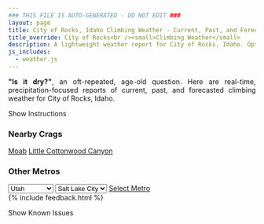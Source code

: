 ```yaml
---
### THIS FILE IS AUTO-GENERATED - DO NOT EDIT ###
layout: page
title: City of Rocks, Idaho Climbing Weather - Current, Past, and Forecasted Report
title_override: City of Rocks<br /><small>Climbing Weather</small>
description: A lightweight weather report for City of Rocks, Idaho. Optimized for slow internet connections.
js_includes:
  - weather.js
---
```


<section class="measure center lh-copy f5-ns f6 ph2 mv4" style="text-align: justify;">
<strong>"Is it dry?"</strong>, an oft-repeated, age-old question. Here are real-time,
precipitation-focused reports of current, past, and forecasted climbing weather for City of Rocks, Idaho.
</section>

<p id="settings-toggle" class="mw5 b center tc hover-light-red black-70 pointer">Show Instructions</p>
<section id="settings" class="overflow-hidden" style="display:none;">
    <div class="mv2 ph2 center">
        <div class="fn f6 tc pv2">
            <p class="measure lh-copy center"><strong>Show/hide hourly forecasts</strong> by clicking the desired day.</p>
            <hr class="mw5 p0 mv2 o-60 b0 bt b--light-red light-red bg-light-red">
            <p class="measure lh-copy center"><strong>Current and Past conditions</strong> are measured by the nearest weather station. <strong>Forecast conditions</strong> are calculated and polled separately.</p>
            <hr class="mw5 p0 mv2 o-60 b0 bt b--light-red light-red bg-light-red">
            <p class="measure lh-copy center"><strong>Having issues?</strong> Try <a id="clear-cache" class="no-underline relative fancy-link light-red hover-light-red" href="#">clearing the local cache</a>.</p>
            <hr class="mw5 p0 mv2 o-60 b0 bt b--light-red light-red bg-light-red">
            <p class="measure lh-copy center">Weather data sourced from <a class="no-underline fancy-link relative light-red" target="_blank" href="https://www.weather.gov/documentation/services-web-api">weather.gov</a>.</p>
        </div>
    </div>
</section>
<section id="weather" data-crag="city-of-rocks-idaho" class="mv4-ns mv3 ph2 center"></section>
<section id="nearby" class="tc lh-copy">
  <h3>Nearby Crags</h3>
<a class="nowrap no-underline fancy-link relative light-red mh3" href="/crags/moab-utah-weather.html">Moab</a>
<a class="nowrap no-underline fancy-link relative light-red mh3" href="/crags/little-cottonwood-canyon-utah-weather.html">Little Cottonwood Canyon</a>
</section>
<section id="nearby" class="tc lh-copy">
  <h3>Other Metros</h3>
  <select class="ma1 bg-near-white pa2" id="stateSel">
    <option value="Texas">Texas</option>
    <option value="Washington">Washington</option>
    <option value="Colorado">Colorado</option>
    <option value="Tennessee">Tennessee</option>
    <option value="Utah" selected>Utah</option>
    <option value="California">California</option>
  </select>
  <select class="ma1 bg-near-white pa2" id="citySel">
    <option value="Salt Lake City" selected>Salt Lake City</option>
  </select>
  <a id="selectMetro" class="f6 link dim ph3 pv2 ma1 dib white bg-light-red" href="/crags/salt-lake-city-utah-weather.html">Select Metro</a>
  <script>
    var states = [];
    states["Texas"] = "Austin"
    states["Washington"] = "Seattle"
    states["Colorado"] = "Denver"
    states["Tennessee"] = "Nashville"
    states["Utah"] = "Salt Lake City"
    states["California"] = "San Francisco|Los Angeles"
  </script>
</section>
{% include feedback.html %}
<p id="issues-toggle" class="mw5 b center tc hover-light-red black-70 pointer">Show Known Issues</p>
<section id="issues" class="overflow-hidden tc f6">
</section>

<script>
  var weekly_PIH_50_16 = {"updated":"2023-01-27T08:00:47+00:00","units":"us","forecastGenerator":"BaselineForecastGenerator","generatedAt":"2023-01-27T08:34:23+00:00","updateTime":"2023-01-27T08:00:47+00:00","validTimes":"2023-01-27T02:00:00+00:00/P8DT6H","elevation":{"unitCode":"wmoUnit:m","value":1520.952},"periods":[{"number":1,"name":"Overnight","startTime":"2023-01-27T01:00:00-07:00","endTime":"2023-01-27T06:00:00-07:00","isDaytime":false,"temperature":22,"temperatureUnit":"F","temperatureTrend":"rising","windSpeed":"7 to 12 mph","windDirection":"SSW","icon":"https://api.weather.gov/icons/land/night/bkn?size=medium","shortForecast":"Mostly Cloudy","detailedForecast":"Mostly cloudy. Low around 22, with temperatures rising to around 26 overnight. South southwest wind 7 to 12 mph."},{"number":2,"name":"Friday","startTime":"2023-01-27T06:00:00-07:00","endTime":"2023-01-27T18:00:00-07:00","isDaytime":true,"temperature":38,"temperatureUnit":"F","temperatureTrend":"falling","windSpeed":"12 to 23 mph","windDirection":"WSW","icon":"https://api.weather.gov/icons/land/day/snow,20?size=medium","shortForecast":"Slight Chance Light Snow","detailedForecast":"A slight chance of snow after 11am. Mostly cloudy. High near 38, with temperatures falling to around 33 in the afternoon. West southwest wind 12 to 23 mph, with gusts as high as 33 mph. Chance of precipitation is 20%. New snow accumulation of less than half an inch possible."},{"number":3,"name":"Friday Night","startTime":"2023-01-27T18:00:00-07:00","endTime":"2023-01-28T06:00:00-07:00","isDaytime":false,"temperature":22,"temperatureUnit":"F","temperatureTrend":"rising","windSpeed":"13 to 17 mph","windDirection":"W","icon":"https://api.weather.gov/icons/land/night/snow,20?size=medium","shortForecast":"Slight Chance Light Snow","detailedForecast":"A slight chance of snow. Mostly cloudy. Low around 22, with temperatures rising to around 25 overnight. West wind 13 to 17 mph, with gusts as high as 26 mph. Chance of precipitation is 20%. New snow accumulation of less than half an inch possible."},{"number":4,"name":"Saturday","startTime":"2023-01-28T06:00:00-07:00","endTime":"2023-01-28T18:00:00-07:00","isDaytime":true,"temperature":34,"temperatureUnit":"F","temperatureTrend":null,"windSpeed":"8 to 13 mph","windDirection":"WSW","icon":"https://api.weather.gov/icons/land/day/snow,20?size=medium","shortForecast":"Slight Chance Light Snow","detailedForecast":"A slight chance of snow. Mostly cloudy, with a high near 34. West southwest wind 8 to 13 mph, with gusts as high as 20 mph. Chance of precipitation is 20%. New snow accumulation of less than half an inch possible."},{"number":5,"name":"Saturday Night","startTime":"2023-01-28T18:00:00-07:00","endTime":"2023-01-29T06:00:00-07:00","isDaytime":false,"temperature":15,"temperatureUnit":"F","temperatureTrend":null,"windSpeed":"6 to 9 mph","windDirection":"S","icon":"https://api.weather.gov/icons/land/night/snow,30?size=medium","shortForecast":"Chance Light Snow","detailedForecast":"A chance of snow. Cloudy, with a low around 15. South wind 6 to 9 mph. Chance of precipitation is 30%. New snow accumulation of 1 to 2 inches possible."},{"number":6,"name":"Sunday","startTime":"2023-01-29T06:00:00-07:00","endTime":"2023-01-29T18:00:00-07:00","isDaytime":true,"temperature":24,"temperatureUnit":"F","temperatureTrend":null,"windSpeed":"6 to 13 mph","windDirection":"N","icon":"https://api.weather.gov/icons/land/day/snow,20/bkn?size=medium","shortForecast":"Slight Chance Light Snow then Mostly Cloudy","detailedForecast":"A slight chance of snow before 11am. Mostly cloudy, with a high near 24. Chance of precipitation is 20%. New snow accumulation of less than half an inch possible."},{"number":7,"name":"Sunday Night","startTime":"2023-01-29T18:00:00-07:00","endTime":"2023-01-30T06:00:00-07:00","isDaytime":false,"temperature":-2,"temperatureUnit":"F","temperatureTrend":null,"windSpeed":"7 to 13 mph","windDirection":"NNE","icon":"https://api.weather.gov/icons/land/night/cold?size=medium","shortForecast":"Partly Cloudy","detailedForecast":"Partly cloudy, with a low around -2."},{"number":8,"name":"Monday","startTime":"2023-01-30T06:00:00-07:00","endTime":"2023-01-30T18:00:00-07:00","isDaytime":true,"temperature":15,"temperatureUnit":"F","temperatureTrend":null,"windSpeed":"9 mph","windDirection":"N","icon":"https://api.weather.gov/icons/land/day/few?size=medium","shortForecast":"Sunny","detailedForecast":"Sunny, with a high near 15."},{"number":9,"name":"Monday Night","startTime":"2023-01-30T18:00:00-07:00","endTime":"2023-01-31T06:00:00-07:00","isDaytime":false,"temperature":-2,"temperatureUnit":"F","temperatureTrend":null,"windSpeed":"8 mph","windDirection":"W","icon":"https://api.weather.gov/icons/land/night/cold?size=medium","shortForecast":"Mostly Clear","detailedForecast":"Mostly clear, with a low around -2."},{"number":10,"name":"Tuesday","startTime":"2023-01-31T06:00:00-07:00","endTime":"2023-01-31T18:00:00-07:00","isDaytime":true,"temperature":21,"temperatureUnit":"F","temperatureTrend":null,"windSpeed":"8 mph","windDirection":"SSW","icon":"https://api.weather.gov/icons/land/day/sct?size=medium","shortForecast":"Mostly Sunny","detailedForecast":"Mostly sunny, with a high near 21."},{"number":11,"name":"Tuesday Night","startTime":"2023-01-31T18:00:00-07:00","endTime":"2023-02-01T06:00:00-07:00","isDaytime":false,"temperature":6,"temperatureUnit":"F","temperatureTrend":null,"windSpeed":"8 mph","windDirection":"SSW","icon":"https://api.weather.gov/icons/land/night/cold?size=medium","shortForecast":"Partly Cloudy","detailedForecast":"Partly cloudy, with a low around 6."},{"number":12,"name":"Wednesday","startTime":"2023-02-01T06:00:00-07:00","endTime":"2023-02-01T18:00:00-07:00","isDaytime":true,"temperature":27,"temperatureUnit":"F","temperatureTrend":null,"windSpeed":"8 mph","windDirection":"S","icon":"https://api.weather.gov/icons/land/day/sct?size=medium","shortForecast":"Mostly Sunny","detailedForecast":"Mostly sunny, with a high near 27."},{"number":13,"name":"Wednesday Night","startTime":"2023-02-01T18:00:00-07:00","endTime":"2023-02-02T06:00:00-07:00","isDaytime":false,"temperature":10,"temperatureUnit":"F","temperatureTrend":null,"windSpeed":"9 mph","windDirection":"S","icon":"https://api.weather.gov/icons/land/night/cold?size=medium","shortForecast":"Partly Cloudy","detailedForecast":"Partly cloudy, with a low around 10."},{"number":14,"name":"Thursday","startTime":"2023-02-02T06:00:00-07:00","endTime":"2023-02-02T18:00:00-07:00","isDaytime":true,"temperature":31,"temperatureUnit":"F","temperatureTrend":null,"windSpeed":"10 mph","windDirection":"S","icon":"https://api.weather.gov/icons/land/day/bkn?size=medium","shortForecast":"Partly Sunny","detailedForecast":"Partly sunny, with a high near 31."}]}
  var hourly_PIH_50_16 = {"@context":["https://geojson.org/geojson-ld/geojson-context.jsonld",{"@version":"1.1","wx":"https://api.weather.gov/ontology#","geo":"http://www.opengis.net/ont/geosparql#","unit":"http://codes.wmo.int/common/unit/","@vocab":"https://api.weather.gov/ontology#"}],"type":"Feature","geometry":{"type":"Polygon","coordinates":[[[-113.9695243,42.0555073],[-113.96543340000001,42.033934800000004],[-113.93643670000002,42.036965],[-113.94052150000002,42.0585378],[-113.9695243,42.0555073]]]},"properties":{"updated":"2023-01-27T08:00:47+00:00","units":"us","forecastGenerator":"HourlyForecastGenerator","generatedAt":"2023-01-27T08:34:24+00:00","updateTime":"2023-01-27T08:00:47+00:00","validTimes":"2023-01-27T02:00:00+00:00/P8DT6H","elevation":{"unitCode":"wmoUnit:m","value":1520.952},"periods":[{"number":1,"name":"","startTime":"2023-01-27T01:00:00-07:00","endTime":"2023-01-27T02:00:00-07:00","isDaytime":false,"temperature":28,"temperatureUnit":"F","temperatureTrend":null,"windSpeed":"7 mph","windDirection":"S","icon":"https://api.weather.gov/icons/land/night/bkn?size=small","shortForecast":"Mostly Cloudy","detailedForecast":""},{"number":2,"name":"","startTime":"2023-01-27T02:00:00-07:00","endTime":"2023-01-27T03:00:00-07:00","isDaytime":false,"temperature":27,"temperatureUnit":"F","temperatureTrend":null,"windSpeed":"7 mph","windDirection":"SSW","icon":"https://api.weather.gov/icons/land/night/bkn?size=small","shortForecast":"Mostly Cloudy","detailedForecast":""},{"number":3,"name":"","startTime":"2023-01-27T03:00:00-07:00","endTime":"2023-01-27T04:00:00-07:00","isDaytime":false,"temperature":27,"temperatureUnit":"F","temperatureTrend":null,"windSpeed":"8 mph","windDirection":"S","icon":"https://api.weather.gov/icons/land/night/bkn?size=small","shortForecast":"Mostly Cloudy","detailedForecast":""},{"number":4,"name":"","startTime":"2023-01-27T04:00:00-07:00","endTime":"2023-01-27T05:00:00-07:00","isDaytime":false,"temperature":27,"temperatureUnit":"F","temperatureTrend":null,"windSpeed":"8 mph","windDirection":"S","icon":"https://api.weather.gov/icons/land/night/bkn?size=small","shortForecast":"Mostly Cloudy","detailedForecast":""},{"number":5,"name":"","startTime":"2023-01-27T05:00:00-07:00","endTime":"2023-01-27T06:00:00-07:00","isDaytime":false,"temperature":26,"temperatureUnit":"F","temperatureTrend":null,"windSpeed":"12 mph","windDirection":"SSW","icon":"https://api.weather.gov/icons/land/night/bkn?size=small","shortForecast":"Mostly Cloudy","detailedForecast":""},{"number":6,"name":"","startTime":"2023-01-27T06:00:00-07:00","endTime":"2023-01-27T07:00:00-07:00","isDaytime":true,"temperature":26,"temperatureUnit":"F","temperatureTrend":null,"windSpeed":"13 mph","windDirection":"SSW","icon":"https://api.weather.gov/icons/land/day/bkn?size=small","shortForecast":"Mostly Cloudy","detailedForecast":""},{"number":7,"name":"","startTime":"2023-01-27T07:00:00-07:00","endTime":"2023-01-27T08:00:00-07:00","isDaytime":true,"temperature":25,"temperatureUnit":"F","temperatureTrend":null,"windSpeed":"12 mph","windDirection":"SSW","icon":"https://api.weather.gov/icons/land/day/bkn?size=small","shortForecast":"Mostly Cloudy","detailedForecast":""},{"number":8,"name":"","startTime":"2023-01-27T08:00:00-07:00","endTime":"2023-01-27T09:00:00-07:00","isDaytime":true,"temperature":26,"temperatureUnit":"F","temperatureTrend":null,"windSpeed":"12 mph","windDirection":"SSW","icon":"https://api.weather.gov/icons/land/day/bkn?size=small","shortForecast":"Mostly Cloudy","detailedForecast":""},{"number":9,"name":"","startTime":"2023-01-27T09:00:00-07:00","endTime":"2023-01-27T10:00:00-07:00","isDaytime":true,"temperature":27,"temperatureUnit":"F","temperatureTrend":null,"windSpeed":"14 mph","windDirection":"SW","icon":"https://api.weather.gov/icons/land/day/bkn?size=small","shortForecast":"Partly Sunny","detailedForecast":""},{"number":10,"name":"","startTime":"2023-01-27T10:00:00-07:00","endTime":"2023-01-27T11:00:00-07:00","isDaytime":true,"temperature":30,"temperatureUnit":"F","temperatureTrend":null,"windSpeed":"17 mph","windDirection":"WSW","icon":"https://api.weather.gov/icons/land/day/bkn?size=small","shortForecast":"Mostly Cloudy","detailedForecast":""},{"number":11,"name":"","startTime":"2023-01-27T11:00:00-07:00","endTime":"2023-01-27T12:00:00-07:00","isDaytime":true,"temperature":33,"temperatureUnit":"F","temperatureTrend":null,"windSpeed":"20 mph","windDirection":"WSW","icon":"https://api.weather.gov/icons/land/day/snow,20?size=small","shortForecast":"Slight Chance Light Snow","detailedForecast":""},{"number":12,"name":"","startTime":"2023-01-27T12:00:00-07:00","endTime":"2023-01-27T13:00:00-07:00","isDaytime":true,"temperature":35,"temperatureUnit":"F","temperatureTrend":null,"windSpeed":"22 mph","windDirection":"WSW","icon":"https://api.weather.gov/icons/land/day/snow,20?size=small","shortForecast":"Slight Chance Light Snow","detailedForecast":""},{"number":13,"name":"","startTime":"2023-01-27T13:00:00-07:00","endTime":"2023-01-27T14:00:00-07:00","isDaytime":true,"temperature":35,"temperatureUnit":"F","temperatureTrend":null,"windSpeed":"23 mph","windDirection":"W","icon":"https://api.weather.gov/icons/land/day/snow,20?size=small","shortForecast":"Slight Chance Light Snow","detailedForecast":""},{"number":14,"name":"","startTime":"2023-01-27T14:00:00-07:00","endTime":"2023-01-27T15:00:00-07:00","isDaytime":true,"temperature":35,"temperatureUnit":"F","temperatureTrend":null,"windSpeed":"23 mph","windDirection":"W","icon":"https://api.weather.gov/icons/land/day/snow,20?size=small","shortForecast":"Slight Chance Light Snow","detailedForecast":""},{"number":15,"name":"","startTime":"2023-01-27T15:00:00-07:00","endTime":"2023-01-27T16:00:00-07:00","isDaytime":true,"temperature":35,"temperatureUnit":"F","temperatureTrend":null,"windSpeed":"22 mph","windDirection":"W","icon":"https://api.weather.gov/icons/land/day/snow,20?size=small","shortForecast":"Slight Chance Light Snow","detailedForecast":""},{"number":16,"name":"","startTime":"2023-01-27T16:00:00-07:00","endTime":"2023-01-27T17:00:00-07:00","isDaytime":true,"temperature":35,"temperatureUnit":"F","temperatureTrend":null,"windSpeed":"21 mph","windDirection":"W","icon":"https://api.weather.gov/icons/land/day/snow?size=small","shortForecast":"Slight Chance Light Snow","detailedForecast":""},{"number":17,"name":"","startTime":"2023-01-27T17:00:00-07:00","endTime":"2023-01-27T18:00:00-07:00","isDaytime":true,"temperature":33,"temperatureUnit":"F","temperatureTrend":null,"windSpeed":"18 mph","windDirection":"W","icon":"https://api.weather.gov/icons/land/day/snow?size=small","shortForecast":"Slight Chance Light Snow","detailedForecast":""},{"number":18,"name":"","startTime":"2023-01-27T18:00:00-07:00","endTime":"2023-01-27T19:00:00-07:00","isDaytime":false,"temperature":30,"temperatureUnit":"F","temperatureTrend":null,"windSpeed":"17 mph","windDirection":"W","icon":"https://api.weather.gov/icons/land/night/snow?size=small","shortForecast":"Slight Chance Light Snow","detailedForecast":""},{"number":19,"name":"","startTime":"2023-01-27T19:00:00-07:00","endTime":"2023-01-27T20:00:00-07:00","isDaytime":false,"temperature":30,"temperatureUnit":"F","temperatureTrend":null,"windSpeed":"16 mph","windDirection":"W","icon":"https://api.weather.gov/icons/land/night/snow?size=small","shortForecast":"Slight Chance Light Snow","detailedForecast":""},{"number":20,"name":"","startTime":"2023-01-27T20:00:00-07:00","endTime":"2023-01-27T21:00:00-07:00","isDaytime":false,"temperature":29,"temperatureUnit":"F","temperatureTrend":null,"windSpeed":"16 mph","windDirection":"W","icon":"https://api.weather.gov/icons/land/night/snow?size=small","shortForecast":"Slight Chance Light Snow","detailedForecast":""},{"number":21,"name":"","startTime":"2023-01-27T21:00:00-07:00","endTime":"2023-01-27T22:00:00-07:00","isDaytime":false,"temperature":29,"temperatureUnit":"F","temperatureTrend":null,"windSpeed":"16 mph","windDirection":"W","icon":"https://api.weather.gov/icons/land/night/snow?size=small","shortForecast":"Slight Chance Light Snow","detailedForecast":""},{"number":22,"name":"","startTime":"2023-01-27T22:00:00-07:00","endTime":"2023-01-27T23:00:00-07:00","isDaytime":false,"temperature":29,"temperatureUnit":"F","temperatureTrend":null,"windSpeed":"15 mph","windDirection":"W","icon":"https://api.weather.gov/icons/land/night/snow?size=small","shortForecast":"Slight Chance Light Snow","detailedForecast":""},{"number":23,"name":"","startTime":"2023-01-27T23:00:00-07:00","endTime":"2023-01-28T00:00:00-07:00","isDaytime":false,"temperature":28,"temperatureUnit":"F","temperatureTrend":null,"windSpeed":"15 mph","windDirection":"W","icon":"https://api.weather.gov/icons/land/night/bkn?size=small","shortForecast":"Mostly Cloudy","detailedForecast":""},{"number":24,"name":"","startTime":"2023-01-28T00:00:00-07:00","endTime":"2023-01-28T01:00:00-07:00","isDaytime":false,"temperature":27,"temperatureUnit":"F","temperatureTrend":null,"windSpeed":"15 mph","windDirection":"W","icon":"https://api.weather.gov/icons/land/night/bkn?size=small","shortForecast":"Mostly Cloudy","detailedForecast":""},{"number":25,"name":"","startTime":"2023-01-28T01:00:00-07:00","endTime":"2023-01-28T02:00:00-07:00","isDaytime":false,"temperature":27,"temperatureUnit":"F","temperatureTrend":null,"windSpeed":"15 mph","windDirection":"W","icon":"https://api.weather.gov/icons/land/night/bkn?size=small","shortForecast":"Mostly Cloudy","detailedForecast":""},{"number":26,"name":"","startTime":"2023-01-28T02:00:00-07:00","endTime":"2023-01-28T03:00:00-07:00","isDaytime":false,"temperature":26,"temperatureUnit":"F","temperatureTrend":null,"windSpeed":"15 mph","windDirection":"W","icon":"https://api.weather.gov/icons/land/night/bkn?size=small","shortForecast":"Mostly Cloudy","detailedForecast":""},{"number":27,"name":"","startTime":"2023-01-28T03:00:00-07:00","endTime":"2023-01-28T04:00:00-07:00","isDaytime":false,"temperature":26,"temperatureUnit":"F","temperatureTrend":null,"windSpeed":"15 mph","windDirection":"W","icon":"https://api.weather.gov/icons/land/night/bkn?size=small","shortForecast":"Mostly Cloudy","detailedForecast":""},{"number":28,"name":"","startTime":"2023-01-28T04:00:00-07:00","endTime":"2023-01-28T05:00:00-07:00","isDaytime":false,"temperature":26,"temperatureUnit":"F","temperatureTrend":null,"windSpeed":"15 mph","windDirection":"W","icon":"https://api.weather.gov/icons/land/night/bkn?size=small","shortForecast":"Mostly Cloudy","detailedForecast":""},{"number":29,"name":"","startTime":"2023-01-28T05:00:00-07:00","endTime":"2023-01-28T06:00:00-07:00","isDaytime":false,"temperature":25,"temperatureUnit":"F","temperatureTrend":null,"windSpeed":"13 mph","windDirection":"W","icon":"https://api.weather.gov/icons/land/night/snow?size=small","shortForecast":"Slight Chance Light Snow","detailedForecast":""},{"number":30,"name":"","startTime":"2023-01-28T06:00:00-07:00","endTime":"2023-01-28T07:00:00-07:00","isDaytime":true,"temperature":24,"temperatureUnit":"F","temperatureTrend":null,"windSpeed":"13 mph","windDirection":"W","icon":"https://api.weather.gov/icons/land/day/snow?size=small","shortForecast":"Slight Chance Light Snow","detailedForecast":""},{"number":31,"name":"","startTime":"2023-01-28T07:00:00-07:00","endTime":"2023-01-28T08:00:00-07:00","isDaytime":true,"temperature":23,"temperatureUnit":"F","temperatureTrend":null,"windSpeed":"13 mph","windDirection":"W","icon":"https://api.weather.gov/icons/land/day/snow?size=small","shortForecast":"Slight Chance Light Snow","detailedForecast":""},{"number":32,"name":"","startTime":"2023-01-28T08:00:00-07:00","endTime":"2023-01-28T09:00:00-07:00","isDaytime":true,"temperature":23,"temperatureUnit":"F","temperatureTrend":null,"windSpeed":"8 mph","windDirection":"W","icon":"https://api.weather.gov/icons/land/day/snow?size=small","shortForecast":"Slight Chance Light Snow","detailedForecast":""},{"number":33,"name":"","startTime":"2023-01-28T09:00:00-07:00","endTime":"2023-01-28T10:00:00-07:00","isDaytime":true,"temperature":23,"temperatureUnit":"F","temperatureTrend":null,"windSpeed":"8 mph","windDirection":"W","icon":"https://api.weather.gov/icons/land/day/snow?size=small","shortForecast":"Slight Chance Light Snow","detailedForecast":""},{"number":34,"name":"","startTime":"2023-01-28T10:00:00-07:00","endTime":"2023-01-28T11:00:00-07:00","isDaytime":true,"temperature":27,"temperatureUnit":"F","temperatureTrend":null,"windSpeed":"8 mph","windDirection":"W","icon":"https://api.weather.gov/icons/land/day/snow?size=small","shortForecast":"Slight Chance Light Snow","detailedForecast":""},{"number":35,"name":"","startTime":"2023-01-28T11:00:00-07:00","endTime":"2023-01-28T12:00:00-07:00","isDaytime":true,"temperature":29,"temperatureUnit":"F","temperatureTrend":null,"windSpeed":"9 mph","windDirection":"W","icon":"https://api.weather.gov/icons/land/day/bkn?size=small","shortForecast":"Mostly Cloudy","detailedForecast":""},{"number":36,"name":"","startTime":"2023-01-28T12:00:00-07:00","endTime":"2023-01-28T13:00:00-07:00","isDaytime":true,"temperature":31,"temperatureUnit":"F","temperatureTrend":null,"windSpeed":"9 mph","windDirection":"W","icon":"https://api.weather.gov/icons/land/day/bkn?size=small","shortForecast":"Mostly Cloudy","detailedForecast":""},{"number":37,"name":"","startTime":"2023-01-28T13:00:00-07:00","endTime":"2023-01-28T14:00:00-07:00","isDaytime":true,"temperature":32,"temperatureUnit":"F","temperatureTrend":null,"windSpeed":"9 mph","windDirection":"W","icon":"https://api.weather.gov/icons/land/day/bkn?size=small","shortForecast":"Mostly Cloudy","detailedForecast":""},{"number":38,"name":"","startTime":"2023-01-28T14:00:00-07:00","endTime":"2023-01-28T15:00:00-07:00","isDaytime":true,"temperature":33,"temperatureUnit":"F","temperatureTrend":null,"windSpeed":"9 mph","windDirection":"WSW","icon":"https://api.weather.gov/icons/land/day/bkn?size=small","shortForecast":"Mostly Cloudy","detailedForecast":""},{"number":39,"name":"","startTime":"2023-01-28T15:00:00-07:00","endTime":"2023-01-28T16:00:00-07:00","isDaytime":true,"temperature":33,"temperatureUnit":"F","temperatureTrend":null,"windSpeed":"9 mph","windDirection":"WSW","icon":"https://api.weather.gov/icons/land/day/bkn?size=small","shortForecast":"Mostly Cloudy","detailedForecast":""},{"number":40,"name":"","startTime":"2023-01-28T16:00:00-07:00","endTime":"2023-01-28T17:00:00-07:00","isDaytime":true,"temperature":32,"temperatureUnit":"F","temperatureTrend":null,"windSpeed":"9 mph","windDirection":"WSW","icon":"https://api.weather.gov/icons/land/day/bkn?size=small","shortForecast":"Mostly Cloudy","detailedForecast":""},{"number":41,"name":"","startTime":"2023-01-28T17:00:00-07:00","endTime":"2023-01-28T18:00:00-07:00","isDaytime":true,"temperature":30,"temperatureUnit":"F","temperatureTrend":null,"windSpeed":"9 mph","windDirection":"SSW","icon":"https://api.weather.gov/icons/land/day/snow?size=small","shortForecast":"Slight Chance Light Snow","detailedForecast":""},{"number":42,"name":"","startTime":"2023-01-28T18:00:00-07:00","endTime":"2023-01-28T19:00:00-07:00","isDaytime":false,"temperature":28,"temperatureUnit":"F","temperatureTrend":null,"windSpeed":"9 mph","windDirection":"SSW","icon":"https://api.weather.gov/icons/land/night/snow?size=small","shortForecast":"Slight Chance Light Snow","detailedForecast":""},{"number":43,"name":"","startTime":"2023-01-28T19:00:00-07:00","endTime":"2023-01-28T20:00:00-07:00","isDaytime":false,"temperature":27,"temperatureUnit":"F","temperatureTrend":null,"windSpeed":"9 mph","windDirection":"SSW","icon":"https://api.weather.gov/icons/land/night/snow?size=small","shortForecast":"Slight Chance Light Snow","detailedForecast":""},{"number":44,"name":"","startTime":"2023-01-28T20:00:00-07:00","endTime":"2023-01-28T21:00:00-07:00","isDaytime":false,"temperature":26,"temperatureUnit":"F","temperatureTrend":null,"windSpeed":"7 mph","windDirection":"S","icon":"https://api.weather.gov/icons/land/night/snow?size=small","shortForecast":"Slight Chance Light Snow","detailedForecast":""},{"number":45,"name":"","startTime":"2023-01-28T21:00:00-07:00","endTime":"2023-01-28T22:00:00-07:00","isDaytime":false,"temperature":25,"temperatureUnit":"F","temperatureTrend":null,"windSpeed":"7 mph","windDirection":"S","icon":"https://api.weather.gov/icons/land/night/snow?size=small","shortForecast":"Slight Chance Light Snow","detailedForecast":""},{"number":46,"name":"","startTime":"2023-01-28T22:00:00-07:00","endTime":"2023-01-28T23:00:00-07:00","isDaytime":false,"temperature":25,"temperatureUnit":"F","temperatureTrend":null,"windSpeed":"7 mph","windDirection":"S","icon":"https://api.weather.gov/icons/land/night/snow?size=small","shortForecast":"Slight Chance Light Snow","detailedForecast":""},{"number":47,"name":"","startTime":"2023-01-28T23:00:00-07:00","endTime":"2023-01-29T00:00:00-07:00","isDaytime":false,"temperature":24,"temperatureUnit":"F","temperatureTrend":null,"windSpeed":"6 mph","windDirection":"S","icon":"https://api.weather.gov/icons/land/night/snow?size=small","shortForecast":"Chance Light Snow","detailedForecast":""},{"number":48,"name":"","startTime":"2023-01-29T00:00:00-07:00","endTime":"2023-01-29T01:00:00-07:00","isDaytime":false,"temperature":23,"temperatureUnit":"F","temperatureTrend":null,"windSpeed":"6 mph","windDirection":"S","icon":"https://api.weather.gov/icons/land/night/snow?size=small","shortForecast":"Chance Light Snow","detailedForecast":""},{"number":49,"name":"","startTime":"2023-01-29T01:00:00-07:00","endTime":"2023-01-29T02:00:00-07:00","isDaytime":false,"temperature":23,"temperatureUnit":"F","temperatureTrend":null,"windSpeed":"6 mph","windDirection":"S","icon":"https://api.weather.gov/icons/land/night/snow?size=small","shortForecast":"Chance Light Snow","detailedForecast":""},{"number":50,"name":"","startTime":"2023-01-29T02:00:00-07:00","endTime":"2023-01-29T03:00:00-07:00","isDaytime":false,"temperature":22,"temperatureUnit":"F","temperatureTrend":null,"windSpeed":"6 mph","windDirection":"SE","icon":"https://api.weather.gov/icons/land/night/snow?size=small","shortForecast":"Chance Light Snow","detailedForecast":""},{"number":51,"name":"","startTime":"2023-01-29T03:00:00-07:00","endTime":"2023-01-29T04:00:00-07:00","isDaytime":false,"temperature":21,"temperatureUnit":"F","temperatureTrend":null,"windSpeed":"6 mph","windDirection":"SE","icon":"https://api.weather.gov/icons/land/night/snow?size=small","shortForecast":"Chance Light Snow","detailedForecast":""},{"number":52,"name":"","startTime":"2023-01-29T04:00:00-07:00","endTime":"2023-01-29T05:00:00-07:00","isDaytime":false,"temperature":20,"temperatureUnit":"F","temperatureTrend":null,"windSpeed":"6 mph","windDirection":"SE","icon":"https://api.weather.gov/icons/land/night/snow?size=small","shortForecast":"Chance Light Snow","detailedForecast":""},{"number":53,"name":"","startTime":"2023-01-29T05:00:00-07:00","endTime":"2023-01-29T06:00:00-07:00","isDaytime":false,"temperature":19,"temperatureUnit":"F","temperatureTrend":null,"windSpeed":"6 mph","windDirection":"N","icon":"https://api.weather.gov/icons/land/night/snow?size=small","shortForecast":"Slight Chance Light Snow","detailedForecast":""},{"number":54,"name":"","startTime":"2023-01-29T06:00:00-07:00","endTime":"2023-01-29T07:00:00-07:00","isDaytime":true,"temperature":18,"temperatureUnit":"F","temperatureTrend":null,"windSpeed":"6 mph","windDirection":"N","icon":"https://api.weather.gov/icons/land/day/snow?size=small","shortForecast":"Slight Chance Light Snow","detailedForecast":""},{"number":55,"name":"","startTime":"2023-01-29T07:00:00-07:00","endTime":"2023-01-29T08:00:00-07:00","isDaytime":true,"temperature":16,"temperatureUnit":"F","temperatureTrend":null,"windSpeed":"6 mph","windDirection":"N","icon":"https://api.weather.gov/icons/land/day/snow?size=small","shortForecast":"Slight Chance Light Snow","detailedForecast":""},{"number":56,"name":"","startTime":"2023-01-29T08:00:00-07:00","endTime":"2023-01-29T09:00:00-07:00","isDaytime":true,"temperature":16,"temperatureUnit":"F","temperatureTrend":null,"windSpeed":"7 mph","windDirection":"N","icon":"https://api.weather.gov/icons/land/day/snow?size=small","shortForecast":"Slight Chance Light Snow","detailedForecast":""},{"number":57,"name":"","startTime":"2023-01-29T09:00:00-07:00","endTime":"2023-01-29T10:00:00-07:00","isDaytime":true,"temperature":17,"temperatureUnit":"F","temperatureTrend":null,"windSpeed":"7 mph","windDirection":"N","icon":"https://api.weather.gov/icons/land/day/snow?size=small","shortForecast":"Slight Chance Light Snow","detailedForecast":""},{"number":58,"name":"","startTime":"2023-01-29T10:00:00-07:00","endTime":"2023-01-29T11:00:00-07:00","isDaytime":true,"temperature":18,"temperatureUnit":"F","temperatureTrend":null,"windSpeed":"7 mph","windDirection":"N","icon":"https://api.weather.gov/icons/land/day/snow?size=small","shortForecast":"Slight Chance Light Snow","detailedForecast":""},{"number":59,"name":"","startTime":"2023-01-29T11:00:00-07:00","endTime":"2023-01-29T12:00:00-07:00","isDaytime":true,"temperature":19,"temperatureUnit":"F","temperatureTrend":null,"windSpeed":"10 mph","windDirection":"N","icon":"https://api.weather.gov/icons/land/day/bkn?size=small","shortForecast":"Mostly Cloudy","detailedForecast":""},{"number":60,"name":"","startTime":"2023-01-29T12:00:00-07:00","endTime":"2023-01-29T13:00:00-07:00","isDaytime":true,"temperature":20,"temperatureUnit":"F","temperatureTrend":null,"windSpeed":"10 mph","windDirection":"N","icon":"https://api.weather.gov/icons/land/day/bkn?size=small","shortForecast":"Mostly Cloudy","detailedForecast":""},{"number":61,"name":"","startTime":"2023-01-29T13:00:00-07:00","endTime":"2023-01-29T14:00:00-07:00","isDaytime":true,"temperature":20,"temperatureUnit":"F","temperatureTrend":null,"windSpeed":"10 mph","windDirection":"N","icon":"https://api.weather.gov/icons/land/day/bkn?size=small","shortForecast":"Mostly Cloudy","detailedForecast":""},{"number":62,"name":"","startTime":"2023-01-29T14:00:00-07:00","endTime":"2023-01-29T15:00:00-07:00","isDaytime":true,"temperature":20,"temperatureUnit":"F","temperatureTrend":null,"windSpeed":"12 mph","windDirection":"N","icon":"https://api.weather.gov/icons/land/day/bkn?size=small","shortForecast":"Mostly Cloudy","detailedForecast":""},{"number":63,"name":"","startTime":"2023-01-29T15:00:00-07:00","endTime":"2023-01-29T16:00:00-07:00","isDaytime":true,"temperature":19,"temperatureUnit":"F","temperatureTrend":null,"windSpeed":"12 mph","windDirection":"N","icon":"https://api.weather.gov/icons/land/day/bkn?size=small","shortForecast":"Mostly Cloudy","detailedForecast":""},{"number":64,"name":"","startTime":"2023-01-29T16:00:00-07:00","endTime":"2023-01-29T17:00:00-07:00","isDaytime":true,"temperature":17,"temperatureUnit":"F","temperatureTrend":null,"windSpeed":"12 mph","windDirection":"N","icon":"https://api.weather.gov/icons/land/day/bkn?size=small","shortForecast":"Mostly Cloudy","detailedForecast":""},{"number":65,"name":"","startTime":"2023-01-29T17:00:00-07:00","endTime":"2023-01-29T18:00:00-07:00","isDaytime":true,"temperature":15,"temperatureUnit":"F","temperatureTrend":null,"windSpeed":"13 mph","windDirection":"N","icon":"https://api.weather.gov/icons/land/day/bkn?size=small","shortForecast":"Mostly Cloudy","detailedForecast":""},{"number":66,"name":"","startTime":"2023-01-29T18:00:00-07:00","endTime":"2023-01-29T19:00:00-07:00","isDaytime":false,"temperature":13,"temperatureUnit":"F","temperatureTrend":null,"windSpeed":"13 mph","windDirection":"N","icon":"https://api.weather.gov/icons/land/night/bkn?size=small","shortForecast":"Mostly Cloudy","detailedForecast":""},{"number":67,"name":"","startTime":"2023-01-29T19:00:00-07:00","endTime":"2023-01-29T20:00:00-07:00","isDaytime":false,"temperature":11,"temperatureUnit":"F","temperatureTrend":null,"windSpeed":"13 mph","windDirection":"N","icon":"https://api.weather.gov/icons/land/night/bkn?size=small","shortForecast":"Mostly Cloudy","detailedForecast":""},{"number":68,"name":"","startTime":"2023-01-29T20:00:00-07:00","endTime":"2023-01-29T21:00:00-07:00","isDaytime":false,"temperature":9,"temperatureUnit":"F","temperatureTrend":null,"windSpeed":"10 mph","windDirection":"NNE","icon":"https://api.weather.gov/icons/land/night/cold?size=small","shortForecast":"Partly Cloudy","detailedForecast":""},{"number":69,"name":"","startTime":"2023-01-29T21:00:00-07:00","endTime":"2023-01-29T22:00:00-07:00","isDaytime":false,"temperature":7,"temperatureUnit":"F","temperatureTrend":null,"windSpeed":"10 mph","windDirection":"NNE","icon":"https://api.weather.gov/icons/land/night/cold?size=small","shortForecast":"Partly Cloudy","detailedForecast":""},{"number":70,"name":"","startTime":"2023-01-29T22:00:00-07:00","endTime":"2023-01-29T23:00:00-07:00","isDaytime":false,"temperature":6,"temperatureUnit":"F","temperatureTrend":null,"windSpeed":"10 mph","windDirection":"NNE","icon":"https://api.weather.gov/icons/land/night/cold?size=small","shortForecast":"Partly Cloudy","detailedForecast":""},{"number":71,"name":"","startTime":"2023-01-29T23:00:00-07:00","endTime":"2023-01-30T00:00:00-07:00","isDaytime":false,"temperature":4,"temperatureUnit":"F","temperatureTrend":null,"windSpeed":"8 mph","windDirection":"NNE","icon":"https://api.weather.gov/icons/land/night/cold?size=small","shortForecast":"Partly Cloudy","detailedForecast":""},{"number":72,"name":"","startTime":"2023-01-30T00:00:00-07:00","endTime":"2023-01-30T01:00:00-07:00","isDaytime":false,"temperature":3,"temperatureUnit":"F","temperatureTrend":null,"windSpeed":"8 mph","windDirection":"NNE","icon":"https://api.weather.gov/icons/land/night/cold?size=small","shortForecast":"Partly Cloudy","detailedForecast":""},{"number":73,"name":"","startTime":"2023-01-30T01:00:00-07:00","endTime":"2023-01-30T02:00:00-07:00","isDaytime":false,"temperature":1,"temperatureUnit":"F","temperatureTrend":null,"windSpeed":"8 mph","windDirection":"NNE","icon":"https://api.weather.gov/icons/land/night/cold?size=small","shortForecast":"Partly Cloudy","detailedForecast":""},{"number":74,"name":"","startTime":"2023-01-30T02:00:00-07:00","endTime":"2023-01-30T03:00:00-07:00","isDaytime":false,"temperature":0,"temperatureUnit":"F","temperatureTrend":null,"windSpeed":"7 mph","windDirection":"NNE","icon":"https://api.weather.gov/icons/land/night/cold?size=small","shortForecast":"Partly Cloudy","detailedForecast":""},{"number":75,"name":"","startTime":"2023-01-30T03:00:00-07:00","endTime":"2023-01-30T04:00:00-07:00","isDaytime":false,"temperature":-1,"temperatureUnit":"F","temperatureTrend":null,"windSpeed":"7 mph","windDirection":"NNE","icon":"https://api.weather.gov/icons/land/night/cold?size=small","shortForecast":"Partly Cloudy","detailedForecast":""},{"number":76,"name":"","startTime":"2023-01-30T04:00:00-07:00","endTime":"2023-01-30T05:00:00-07:00","isDaytime":false,"temperature":-2,"temperatureUnit":"F","temperatureTrend":null,"windSpeed":"7 mph","windDirection":"NNE","icon":"https://api.weather.gov/icons/land/night/cold?size=small","shortForecast":"Partly Cloudy","detailedForecast":""},{"number":77,"name":"","startTime":"2023-01-30T05:00:00-07:00","endTime":"2023-01-30T06:00:00-07:00","isDaytime":false,"temperature":-2,"temperatureUnit":"F","temperatureTrend":null,"windSpeed":"7 mph","windDirection":"NNE","icon":"https://api.weather.gov/icons/land/night/cold?size=small","shortForecast":"Partly Cloudy","detailedForecast":""},{"number":78,"name":"","startTime":"2023-01-30T06:00:00-07:00","endTime":"2023-01-30T07:00:00-07:00","isDaytime":true,"temperature":-2,"temperatureUnit":"F","temperatureTrend":null,"windSpeed":"7 mph","windDirection":"NNE","icon":"https://api.weather.gov/icons/land/day/cold?size=small","shortForecast":"Mostly Sunny","detailedForecast":""},{"number":79,"name":"","startTime":"2023-01-30T07:00:00-07:00","endTime":"2023-01-30T08:00:00-07:00","isDaytime":true,"temperature":-1,"temperatureUnit":"F","temperatureTrend":null,"windSpeed":"7 mph","windDirection":"NNE","icon":"https://api.weather.gov/icons/land/day/cold?size=small","shortForecast":"Mostly Sunny","detailedForecast":""},{"number":80,"name":"","startTime":"2023-01-30T08:00:00-07:00","endTime":"2023-01-30T09:00:00-07:00","isDaytime":true,"temperature":1,"temperatureUnit":"F","temperatureTrend":null,"windSpeed":"7 mph","windDirection":"N","icon":"https://api.weather.gov/icons/land/day/cold?size=small","shortForecast":"Sunny","detailedForecast":""},{"number":81,"name":"","startTime":"2023-01-30T09:00:00-07:00","endTime":"2023-01-30T10:00:00-07:00","isDaytime":true,"temperature":4,"temperatureUnit":"F","temperatureTrend":null,"windSpeed":"7 mph","windDirection":"N","icon":"https://api.weather.gov/icons/land/day/cold?size=small","shortForecast":"Sunny","detailedForecast":""},{"number":82,"name":"","startTime":"2023-01-30T10:00:00-07:00","endTime":"2023-01-30T11:00:00-07:00","isDaytime":true,"temperature":7,"temperatureUnit":"F","temperatureTrend":null,"windSpeed":"7 mph","windDirection":"N","icon":"https://api.weather.gov/icons/land/day/cold?size=small","shortForecast":"Sunny","detailedForecast":""},{"number":83,"name":"","startTime":"2023-01-30T11:00:00-07:00","endTime":"2023-01-30T12:00:00-07:00","isDaytime":true,"temperature":10,"temperatureUnit":"F","temperatureTrend":null,"windSpeed":"8 mph","windDirection":"N","icon":"https://api.weather.gov/icons/land/day/cold?size=small","shortForecast":"Sunny","detailedForecast":""},{"number":84,"name":"","startTime":"2023-01-30T12:00:00-07:00","endTime":"2023-01-30T13:00:00-07:00","isDaytime":true,"temperature":13,"temperatureUnit":"F","temperatureTrend":null,"windSpeed":"8 mph","windDirection":"N","icon":"https://api.weather.gov/icons/land/day/few?size=small","shortForecast":"Sunny","detailedForecast":""},{"number":85,"name":"","startTime":"2023-01-30T13:00:00-07:00","endTime":"2023-01-30T14:00:00-07:00","isDaytime":true,"temperature":14,"temperatureUnit":"F","temperatureTrend":null,"windSpeed":"8 mph","windDirection":"N","icon":"https://api.weather.gov/icons/land/day/few?size=small","shortForecast":"Sunny","detailedForecast":""},{"number":86,"name":"","startTime":"2023-01-30T14:00:00-07:00","endTime":"2023-01-30T15:00:00-07:00","isDaytime":true,"temperature":15,"temperatureUnit":"F","temperatureTrend":null,"windSpeed":"9 mph","windDirection":"N","icon":"https://api.weather.gov/icons/land/day/few?size=small","shortForecast":"Sunny","detailedForecast":""},{"number":87,"name":"","startTime":"2023-01-30T15:00:00-07:00","endTime":"2023-01-30T16:00:00-07:00","isDaytime":true,"temperature":15,"temperatureUnit":"F","temperatureTrend":null,"windSpeed":"9 mph","windDirection":"N","icon":"https://api.weather.gov/icons/land/day/few?size=small","shortForecast":"Sunny","detailedForecast":""},{"number":88,"name":"","startTime":"2023-01-30T16:00:00-07:00","endTime":"2023-01-30T17:00:00-07:00","isDaytime":true,"temperature":14,"temperatureUnit":"F","temperatureTrend":null,"windSpeed":"9 mph","windDirection":"N","icon":"https://api.weather.gov/icons/land/day/few?size=small","shortForecast":"Sunny","detailedForecast":""},{"number":89,"name":"","startTime":"2023-01-30T17:00:00-07:00","endTime":"2023-01-30T18:00:00-07:00","isDaytime":true,"temperature":12,"temperatureUnit":"F","temperatureTrend":null,"windSpeed":"8 mph","windDirection":"N","icon":"https://api.weather.gov/icons/land/day/few?size=small","shortForecast":"Sunny","detailedForecast":""},{"number":90,"name":"","startTime":"2023-01-30T18:00:00-07:00","endTime":"2023-01-30T19:00:00-07:00","isDaytime":false,"temperature":10,"temperatureUnit":"F","temperatureTrend":null,"windSpeed":"8 mph","windDirection":"N","icon":"https://api.weather.gov/icons/land/night/cold?size=small","shortForecast":"Mostly Clear","detailedForecast":""},{"number":91,"name":"","startTime":"2023-01-30T19:00:00-07:00","endTime":"2023-01-30T20:00:00-07:00","isDaytime":false,"temperature":8,"temperatureUnit":"F","temperatureTrend":null,"windSpeed":"8 mph","windDirection":"N","icon":"https://api.weather.gov/icons/land/night/cold?size=small","shortForecast":"Mostly Clear","detailedForecast":""},{"number":92,"name":"","startTime":"2023-01-30T20:00:00-07:00","endTime":"2023-01-30T21:00:00-07:00","isDaytime":false,"temperature":6,"temperatureUnit":"F","temperatureTrend":null,"windSpeed":"7 mph","windDirection":"WNW","icon":"https://api.weather.gov/icons/land/night/cold?size=small","shortForecast":"Mostly Clear","detailedForecast":""},{"number":93,"name":"","startTime":"2023-01-30T21:00:00-07:00","endTime":"2023-01-30T22:00:00-07:00","isDaytime":false,"temperature":5,"temperatureUnit":"F","temperatureTrend":null,"windSpeed":"7 mph","windDirection":"WNW","icon":"https://api.weather.gov/icons/land/night/cold?size=small","shortForecast":"Mostly Clear","detailedForecast":""},{"number":94,"name":"","startTime":"2023-01-30T22:00:00-07:00","endTime":"2023-01-30T23:00:00-07:00","isDaytime":false,"temperature":4,"temperatureUnit":"F","temperatureTrend":null,"windSpeed":"7 mph","windDirection":"WNW","icon":"https://api.weather.gov/icons/land/night/cold?size=small","shortForecast":"Mostly Clear","detailedForecast":""},{"number":95,"name":"","startTime":"2023-01-30T23:00:00-07:00","endTime":"2023-01-31T00:00:00-07:00","isDaytime":false,"temperature":3,"temperatureUnit":"F","temperatureTrend":null,"windSpeed":"7 mph","windDirection":"SW","icon":"https://api.weather.gov/icons/land/night/cold?size=small","shortForecast":"Clear","detailedForecast":""},{"number":96,"name":"","startTime":"2023-01-31T00:00:00-07:00","endTime":"2023-01-31T01:00:00-07:00","isDaytime":false,"temperature":2,"temperatureUnit":"F","temperatureTrend":null,"windSpeed":"7 mph","windDirection":"SW","icon":"https://api.weather.gov/icons/land/night/cold?size=small","shortForecast":"Clear","detailedForecast":""},{"number":97,"name":"","startTime":"2023-01-31T01:00:00-07:00","endTime":"2023-01-31T02:00:00-07:00","isDaytime":false,"temperature":2,"temperatureUnit":"F","temperatureTrend":null,"windSpeed":"7 mph","windDirection":"SW","icon":"https://api.weather.gov/icons/land/night/cold?size=small","shortForecast":"Clear","detailedForecast":""},{"number":98,"name":"","startTime":"2023-01-31T02:00:00-07:00","endTime":"2023-01-31T03:00:00-07:00","isDaytime":false,"temperature":1,"temperatureUnit":"F","temperatureTrend":null,"windSpeed":"6 mph","windDirection":"SSW","icon":"https://api.weather.gov/icons/land/night/cold?size=small","shortForecast":"Mostly Clear","detailedForecast":""},{"number":99,"name":"","startTime":"2023-01-31T03:00:00-07:00","endTime":"2023-01-31T04:00:00-07:00","isDaytime":false,"temperature":1,"temperatureUnit":"F","temperatureTrend":null,"windSpeed":"6 mph","windDirection":"SSW","icon":"https://api.weather.gov/icons/land/night/cold?size=small","shortForecast":"Mostly Clear","detailedForecast":""},{"number":100,"name":"","startTime":"2023-01-31T04:00:00-07:00","endTime":"2023-01-31T05:00:00-07:00","isDaytime":false,"temperature":0,"temperatureUnit":"F","temperatureTrend":null,"windSpeed":"6 mph","windDirection":"SSW","icon":"https://api.weather.gov/icons/land/night/cold?size=small","shortForecast":"Mostly Clear","detailedForecast":""},{"number":101,"name":"","startTime":"2023-01-31T05:00:00-07:00","endTime":"2023-01-31T06:00:00-07:00","isDaytime":false,"temperature":0,"temperatureUnit":"F","temperatureTrend":null,"windSpeed":"7 mph","windDirection":"SSW","icon":"https://api.weather.gov/icons/land/night/cold?size=small","shortForecast":"Mostly Clear","detailedForecast":""},{"number":102,"name":"","startTime":"2023-01-31T06:00:00-07:00","endTime":"2023-01-31T07:00:00-07:00","isDaytime":true,"temperature":0,"temperatureUnit":"F","temperatureTrend":null,"windSpeed":"7 mph","windDirection":"SSW","icon":"https://api.weather.gov/icons/land/day/cold?size=small","shortForecast":"Sunny","detailedForecast":""},{"number":103,"name":"","startTime":"2023-01-31T07:00:00-07:00","endTime":"2023-01-31T08:00:00-07:00","isDaytime":true,"temperature":0,"temperatureUnit":"F","temperatureTrend":null,"windSpeed":"7 mph","windDirection":"SSW","icon":"https://api.weather.gov/icons/land/day/cold?size=small","shortForecast":"Sunny","detailedForecast":""},{"number":104,"name":"","startTime":"2023-01-31T08:00:00-07:00","endTime":"2023-01-31T09:00:00-07:00","isDaytime":true,"temperature":1,"temperatureUnit":"F","temperatureTrend":null,"windSpeed":"7 mph","windDirection":"SSW","icon":"https://api.weather.gov/icons/land/day/cold?size=small","shortForecast":"Sunny","detailedForecast":""},{"number":105,"name":"","startTime":"2023-01-31T09:00:00-07:00","endTime":"2023-01-31T10:00:00-07:00","isDaytime":true,"temperature":4,"temperatureUnit":"F","temperatureTrend":null,"windSpeed":"7 mph","windDirection":"SSW","icon":"https://api.weather.gov/icons/land/day/cold?size=small","shortForecast":"Sunny","detailedForecast":""},{"number":106,"name":"","startTime":"2023-01-31T10:00:00-07:00","endTime":"2023-01-31T11:00:00-07:00","isDaytime":true,"temperature":8,"temperatureUnit":"F","temperatureTrend":null,"windSpeed":"7 mph","windDirection":"SSW","icon":"https://api.weather.gov/icons/land/day/cold?size=small","shortForecast":"Sunny","detailedForecast":""},{"number":107,"name":"","startTime":"2023-01-31T11:00:00-07:00","endTime":"2023-01-31T12:00:00-07:00","isDaytime":true,"temperature":12,"temperatureUnit":"F","temperatureTrend":null,"windSpeed":"7 mph","windDirection":"SSW","icon":"https://api.weather.gov/icons/land/day/few?size=small","shortForecast":"Sunny","detailedForecast":""},{"number":108,"name":"","startTime":"2023-01-31T12:00:00-07:00","endTime":"2023-01-31T13:00:00-07:00","isDaytime":true,"temperature":16,"temperatureUnit":"F","temperatureTrend":null,"windSpeed":"7 mph","windDirection":"SSW","icon":"https://api.weather.gov/icons/land/day/few?size=small","shortForecast":"Sunny","detailedForecast":""},{"number":109,"name":"","startTime":"2023-01-31T13:00:00-07:00","endTime":"2023-01-31T14:00:00-07:00","isDaytime":true,"temperature":18,"temperatureUnit":"F","temperatureTrend":null,"windSpeed":"7 mph","windDirection":"SSW","icon":"https://api.weather.gov/icons/land/day/few?size=small","shortForecast":"Sunny","detailedForecast":""},{"number":110,"name":"","startTime":"2023-01-31T14:00:00-07:00","endTime":"2023-01-31T15:00:00-07:00","isDaytime":true,"temperature":20,"temperatureUnit":"F","temperatureTrend":null,"windSpeed":"7 mph","windDirection":"SSW","icon":"https://api.weather.gov/icons/land/day/sct?size=small","shortForecast":"Mostly Sunny","detailedForecast":""},{"number":111,"name":"","startTime":"2023-01-31T15:00:00-07:00","endTime":"2023-01-31T16:00:00-07:00","isDaytime":true,"temperature":20,"temperatureUnit":"F","temperatureTrend":null,"windSpeed":"7 mph","windDirection":"SSW","icon":"https://api.weather.gov/icons/land/day/sct?size=small","shortForecast":"Mostly Sunny","detailedForecast":""},{"number":112,"name":"","startTime":"2023-01-31T16:00:00-07:00","endTime":"2023-01-31T17:00:00-07:00","isDaytime":true,"temperature":19,"temperatureUnit":"F","temperatureTrend":null,"windSpeed":"7 mph","windDirection":"SSW","icon":"https://api.weather.gov/icons/land/day/sct?size=small","shortForecast":"Mostly Sunny","detailedForecast":""},{"number":113,"name":"","startTime":"2023-01-31T17:00:00-07:00","endTime":"2023-01-31T18:00:00-07:00","isDaytime":true,"temperature":18,"temperatureUnit":"F","temperatureTrend":null,"windSpeed":"8 mph","windDirection":"SSW","icon":"https://api.weather.gov/icons/land/day/sct?size=small","shortForecast":"Mostly Sunny","detailedForecast":""},{"number":114,"name":"","startTime":"2023-01-31T18:00:00-07:00","endTime":"2023-01-31T19:00:00-07:00","isDaytime":false,"temperature":16,"temperatureUnit":"F","temperatureTrend":null,"windSpeed":"8 mph","windDirection":"SSW","icon":"https://api.weather.gov/icons/land/night/sct?size=small","shortForecast":"Partly Cloudy","detailedForecast":""},{"number":115,"name":"","startTime":"2023-01-31T19:00:00-07:00","endTime":"2023-01-31T20:00:00-07:00","isDaytime":false,"temperature":14,"temperatureUnit":"F","temperatureTrend":null,"windSpeed":"8 mph","windDirection":"SSW","icon":"https://api.weather.gov/icons/land/night/sct?size=small","shortForecast":"Partly Cloudy","detailedForecast":""},{"number":116,"name":"","startTime":"2023-01-31T20:00:00-07:00","endTime":"2023-01-31T21:00:00-07:00","isDaytime":false,"temperature":13,"temperatureUnit":"F","temperatureTrend":null,"windSpeed":"7 mph","windDirection":"SSW","icon":"https://api.weather.gov/icons/land/night/sct?size=small","shortForecast":"Partly Cloudy","detailedForecast":""},{"number":117,"name":"","startTime":"2023-01-31T21:00:00-07:00","endTime":"2023-01-31T22:00:00-07:00","isDaytime":false,"temperature":12,"temperatureUnit":"F","temperatureTrend":null,"windSpeed":"7 mph","windDirection":"SSW","icon":"https://api.weather.gov/icons/land/night/sct?size=small","shortForecast":"Partly Cloudy","detailedForecast":""},{"number":118,"name":"","startTime":"2023-01-31T22:00:00-07:00","endTime":"2023-01-31T23:00:00-07:00","isDaytime":false,"temperature":12,"temperatureUnit":"F","temperatureTrend":null,"windSpeed":"7 mph","windDirection":"SSW","icon":"https://api.weather.gov/icons/land/night/sct?size=small","shortForecast":"Partly Cloudy","detailedForecast":""},{"number":119,"name":"","startTime":"2023-01-31T23:00:00-07:00","endTime":"2023-02-01T00:00:00-07:00","isDaytime":false,"temperature":11,"temperatureUnit":"F","temperatureTrend":null,"windSpeed":"7 mph","windDirection":"SSW","icon":"https://api.weather.gov/icons/land/night/bkn?size=small","shortForecast":"Mostly Cloudy","detailedForecast":""},{"number":120,"name":"","startTime":"2023-02-01T00:00:00-07:00","endTime":"2023-02-01T01:00:00-07:00","isDaytime":false,"temperature":10,"temperatureUnit":"F","temperatureTrend":null,"windSpeed":"7 mph","windDirection":"SSW","icon":"https://api.weather.gov/icons/land/night/cold?size=small","shortForecast":"Mostly Cloudy","detailedForecast":""},{"number":121,"name":"","startTime":"2023-02-01T01:00:00-07:00","endTime":"2023-02-01T02:00:00-07:00","isDaytime":false,"temperature":10,"temperatureUnit":"F","temperatureTrend":null,"windSpeed":"7 mph","windDirection":"SSW","icon":"https://api.weather.gov/icons/land/night/cold?size=small","shortForecast":"Mostly Cloudy","detailedForecast":""},{"number":122,"name":"","startTime":"2023-02-01T02:00:00-07:00","endTime":"2023-02-01T03:00:00-07:00","isDaytime":false,"temperature":9,"temperatureUnit":"F","temperatureTrend":null,"windSpeed":"7 mph","windDirection":"SSW","icon":"https://api.weather.gov/icons/land/night/cold?size=small","shortForecast":"Partly Cloudy","detailedForecast":""},{"number":123,"name":"","startTime":"2023-02-01T03:00:00-07:00","endTime":"2023-02-01T04:00:00-07:00","isDaytime":false,"temperature":9,"temperatureUnit":"F","temperatureTrend":null,"windSpeed":"7 mph","windDirection":"SSW","icon":"https://api.weather.gov/icons/land/night/cold?size=small","shortForecast":"Partly Cloudy","detailedForecast":""},{"number":124,"name":"","startTime":"2023-02-01T04:00:00-07:00","endTime":"2023-02-01T05:00:00-07:00","isDaytime":false,"temperature":8,"temperatureUnit":"F","temperatureTrend":null,"windSpeed":"7 mph","windDirection":"SSW","icon":"https://api.weather.gov/icons/land/night/cold?size=small","shortForecast":"Partly Cloudy","detailedForecast":""},{"number":125,"name":"","startTime":"2023-02-01T05:00:00-07:00","endTime":"2023-02-01T06:00:00-07:00","isDaytime":false,"temperature":8,"temperatureUnit":"F","temperatureTrend":null,"windSpeed":"7 mph","windDirection":"S","icon":"https://api.weather.gov/icons/land/night/cold?size=small","shortForecast":"Partly Cloudy","detailedForecast":""},{"number":126,"name":"","startTime":"2023-02-01T06:00:00-07:00","endTime":"2023-02-01T07:00:00-07:00","isDaytime":true,"temperature":7,"temperatureUnit":"F","temperatureTrend":null,"windSpeed":"7 mph","windDirection":"S","icon":"https://api.weather.gov/icons/land/day/cold?size=small","shortForecast":"Mostly Sunny","detailedForecast":""},{"number":127,"name":"","startTime":"2023-02-01T07:00:00-07:00","endTime":"2023-02-01T08:00:00-07:00","isDaytime":true,"temperature":7,"temperatureUnit":"F","temperatureTrend":null,"windSpeed":"7 mph","windDirection":"S","icon":"https://api.weather.gov/icons/land/day/cold?size=small","shortForecast":"Mostly Sunny","detailedForecast":""},{"number":128,"name":"","startTime":"2023-02-01T08:00:00-07:00","endTime":"2023-02-01T09:00:00-07:00","isDaytime":true,"temperature":8,"temperatureUnit":"F","temperatureTrend":null,"windSpeed":"7 mph","windDirection":"S","icon":"https://api.weather.gov/icons/land/day/cold?size=small","shortForecast":"Mostly Sunny","detailedForecast":""},{"number":129,"name":"","startTime":"2023-02-01T09:00:00-07:00","endTime":"2023-02-01T10:00:00-07:00","isDaytime":true,"temperature":11,"temperatureUnit":"F","temperatureTrend":null,"windSpeed":"7 mph","windDirection":"S","icon":"https://api.weather.gov/icons/land/day/sct?size=small","shortForecast":"Mostly Sunny","detailedForecast":""},{"number":130,"name":"","startTime":"2023-02-01T10:00:00-07:00","endTime":"2023-02-01T11:00:00-07:00","isDaytime":true,"temperature":15,"temperatureUnit":"F","temperatureTrend":null,"windSpeed":"7 mph","windDirection":"S","icon":"https://api.weather.gov/icons/land/day/sct?size=small","shortForecast":"Mostly Sunny","detailedForecast":""},{"number":131,"name":"","startTime":"2023-02-01T11:00:00-07:00","endTime":"2023-02-01T12:00:00-07:00","isDaytime":true,"temperature":19,"temperatureUnit":"F","temperatureTrend":null,"windSpeed":"8 mph","windDirection":"S","icon":"https://api.weather.gov/icons/land/day/few?size=small","shortForecast":"Sunny","detailedForecast":""},{"number":132,"name":"","startTime":"2023-02-01T12:00:00-07:00","endTime":"2023-02-01T13:00:00-07:00","isDaytime":true,"temperature":23,"temperatureUnit":"F","temperatureTrend":null,"windSpeed":"8 mph","windDirection":"S","icon":"https://api.weather.gov/icons/land/day/few?size=small","shortForecast":"Sunny","detailedForecast":""},{"number":133,"name":"","startTime":"2023-02-01T13:00:00-07:00","endTime":"2023-02-01T14:00:00-07:00","isDaytime":true,"temperature":26,"temperatureUnit":"F","temperatureTrend":null,"windSpeed":"8 mph","windDirection":"S","icon":"https://api.weather.gov/icons/land/day/few?size=small","shortForecast":"Sunny","detailedForecast":""},{"number":134,"name":"","startTime":"2023-02-01T14:00:00-07:00","endTime":"2023-02-01T15:00:00-07:00","isDaytime":true,"temperature":27,"temperatureUnit":"F","temperatureTrend":null,"windSpeed":"7 mph","windDirection":"S","icon":"https://api.weather.gov/icons/land/day/few?size=small","shortForecast":"Sunny","detailedForecast":""},{"number":135,"name":"","startTime":"2023-02-01T15:00:00-07:00","endTime":"2023-02-01T16:00:00-07:00","isDaytime":true,"temperature":27,"temperatureUnit":"F","temperatureTrend":null,"windSpeed":"7 mph","windDirection":"S","icon":"https://api.weather.gov/icons/land/day/few?size=small","shortForecast":"Sunny","detailedForecast":""},{"number":136,"name":"","startTime":"2023-02-01T16:00:00-07:00","endTime":"2023-02-01T17:00:00-07:00","isDaytime":true,"temperature":25,"temperatureUnit":"F","temperatureTrend":null,"windSpeed":"7 mph","windDirection":"S","icon":"https://api.weather.gov/icons/land/day/few?size=small","shortForecast":"Sunny","detailedForecast":""},{"number":137,"name":"","startTime":"2023-02-01T17:00:00-07:00","endTime":"2023-02-01T18:00:00-07:00","isDaytime":true,"temperature":23,"temperatureUnit":"F","temperatureTrend":null,"windSpeed":"8 mph","windDirection":"S","icon":"https://api.weather.gov/icons/land/day/sct?size=small","shortForecast":"Mostly Sunny","detailedForecast":""},{"number":138,"name":"","startTime":"2023-02-01T18:00:00-07:00","endTime":"2023-02-01T19:00:00-07:00","isDaytime":false,"temperature":21,"temperatureUnit":"F","temperatureTrend":null,"windSpeed":"8 mph","windDirection":"S","icon":"https://api.weather.gov/icons/land/night/sct?size=small","shortForecast":"Partly Cloudy","detailedForecast":""},{"number":139,"name":"","startTime":"2023-02-01T19:00:00-07:00","endTime":"2023-02-01T20:00:00-07:00","isDaytime":false,"temperature":19,"temperatureUnit":"F","temperatureTrend":null,"windSpeed":"8 mph","windDirection":"S","icon":"https://api.weather.gov/icons/land/night/sct?size=small","shortForecast":"Partly Cloudy","detailedForecast":""},{"number":140,"name":"","startTime":"2023-02-01T20:00:00-07:00","endTime":"2023-02-01T21:00:00-07:00","isDaytime":false,"temperature":17,"temperatureUnit":"F","temperatureTrend":null,"windSpeed":"8 mph","windDirection":"S","icon":"https://api.weather.gov/icons/land/night/sct?size=small","shortForecast":"Partly Cloudy","detailedForecast":""},{"number":141,"name":"","startTime":"2023-02-01T21:00:00-07:00","endTime":"2023-02-01T22:00:00-07:00","isDaytime":false,"temperature":16,"temperatureUnit":"F","temperatureTrend":null,"windSpeed":"8 mph","windDirection":"S","icon":"https://api.weather.gov/icons/land/night/sct?size=small","shortForecast":"Partly Cloudy","detailedForecast":""},{"number":142,"name":"","startTime":"2023-02-01T22:00:00-07:00","endTime":"2023-02-01T23:00:00-07:00","isDaytime":false,"temperature":16,"temperatureUnit":"F","temperatureTrend":null,"windSpeed":"8 mph","windDirection":"S","icon":"https://api.weather.gov/icons/land/night/sct?size=small","shortForecast":"Partly Cloudy","detailedForecast":""},{"number":143,"name":"","startTime":"2023-02-01T23:00:00-07:00","endTime":"2023-02-02T00:00:00-07:00","isDaytime":false,"temperature":15,"temperatureUnit":"F","temperatureTrend":null,"windSpeed":"8 mph","windDirection":"S","icon":"https://api.weather.gov/icons/land/night/sct?size=small","shortForecast":"Partly Cloudy","detailedForecast":""},{"number":144,"name":"","startTime":"2023-02-02T00:00:00-07:00","endTime":"2023-02-02T01:00:00-07:00","isDaytime":false,"temperature":14,"temperatureUnit":"F","temperatureTrend":null,"windSpeed":"8 mph","windDirection":"S","icon":"https://api.weather.gov/icons/land/night/sct?size=small","shortForecast":"Partly Cloudy","detailedForecast":""},{"number":145,"name":"","startTime":"2023-02-02T01:00:00-07:00","endTime":"2023-02-02T02:00:00-07:00","isDaytime":false,"temperature":13,"temperatureUnit":"F","temperatureTrend":null,"windSpeed":"8 mph","windDirection":"S","icon":"https://api.weather.gov/icons/land/night/sct?size=small","shortForecast":"Partly Cloudy","detailedForecast":""},{"number":146,"name":"","startTime":"2023-02-02T02:00:00-07:00","endTime":"2023-02-02T03:00:00-07:00","isDaytime":false,"temperature":13,"temperatureUnit":"F","temperatureTrend":null,"windSpeed":"8 mph","windDirection":"S","icon":"https://api.weather.gov/icons/land/night/sct?size=small","shortForecast":"Partly Cloudy","detailedForecast":""},{"number":147,"name":"","startTime":"2023-02-02T03:00:00-07:00","endTime":"2023-02-02T04:00:00-07:00","isDaytime":false,"temperature":13,"temperatureUnit":"F","temperatureTrend":null,"windSpeed":"8 mph","windDirection":"S","icon":"https://api.weather.gov/icons/land/night/sct?size=small","shortForecast":"Partly Cloudy","detailedForecast":""},{"number":148,"name":"","startTime":"2023-02-02T04:00:00-07:00","endTime":"2023-02-02T05:00:00-07:00","isDaytime":false,"temperature":13,"temperatureUnit":"F","temperatureTrend":null,"windSpeed":"8 mph","windDirection":"S","icon":"https://api.weather.gov/icons/land/night/sct?size=small","shortForecast":"Partly Cloudy","detailedForecast":""},{"number":149,"name":"","startTime":"2023-02-02T05:00:00-07:00","endTime":"2023-02-02T06:00:00-07:00","isDaytime":false,"temperature":13,"temperatureUnit":"F","temperatureTrend":null,"windSpeed":"9 mph","windDirection":"S","icon":"https://api.weather.gov/icons/land/night/bkn?size=small","shortForecast":"Mostly Cloudy","detailedForecast":""},{"number":150,"name":"","startTime":"2023-02-02T06:00:00-07:00","endTime":"2023-02-02T07:00:00-07:00","isDaytime":true,"temperature":12,"temperatureUnit":"F","temperatureTrend":null,"windSpeed":"9 mph","windDirection":"S","icon":"https://api.weather.gov/icons/land/day/bkn?size=small","shortForecast":"Partly Sunny","detailedForecast":""},{"number":151,"name":"","startTime":"2023-02-02T07:00:00-07:00","endTime":"2023-02-02T08:00:00-07:00","isDaytime":true,"temperature":12,"temperatureUnit":"F","temperatureTrend":null,"windSpeed":"9 mph","windDirection":"S","icon":"https://api.weather.gov/icons/land/day/bkn?size=small","shortForecast":"Partly Sunny","detailedForecast":""},{"number":152,"name":"","startTime":"2023-02-02T08:00:00-07:00","endTime":"2023-02-02T09:00:00-07:00","isDaytime":true,"temperature":13,"temperatureUnit":"F","temperatureTrend":null,"windSpeed":"8 mph","windDirection":"S","icon":"https://api.weather.gov/icons/land/day/bkn?size=small","shortForecast":"Partly Sunny","detailedForecast":""},{"number":153,"name":"","startTime":"2023-02-02T09:00:00-07:00","endTime":"2023-02-02T10:00:00-07:00","isDaytime":true,"temperature":16,"temperatureUnit":"F","temperatureTrend":null,"windSpeed":"8 mph","windDirection":"S","icon":"https://api.weather.gov/icons/land/day/bkn?size=small","shortForecast":"Partly Sunny","detailedForecast":""},{"number":154,"name":"","startTime":"2023-02-02T10:00:00-07:00","endTime":"2023-02-02T11:00:00-07:00","isDaytime":true,"temperature":19,"temperatureUnit":"F","temperatureTrend":null,"windSpeed":"8 mph","windDirection":"S","icon":"https://api.weather.gov/icons/land/day/bkn?size=small","shortForecast":"Partly Sunny","detailedForecast":""},{"number":155,"name":"","startTime":"2023-02-02T11:00:00-07:00","endTime":"2023-02-02T12:00:00-07:00","isDaytime":true,"temperature":23,"temperatureUnit":"F","temperatureTrend":null,"windSpeed":"10 mph","windDirection":"S","icon":"https://api.weather.gov/icons/land/day/bkn?size=small","shortForecast":"Partly Sunny","detailedForecast":""},{"number":156,"name":"","startTime":"2023-02-02T12:00:00-07:00","endTime":"2023-02-02T13:00:00-07:00","isDaytime":true,"temperature":26,"temperatureUnit":"F","temperatureTrend":null,"windSpeed":"10 mph","windDirection":"S","icon":"https://api.weather.gov/icons/land/day/bkn?size=small","shortForecast":"Partly Sunny","detailedForecast":""}]}}
  var crags_config = [
  {
    "name": "City of Rocks",
    "note": "Varnished and pocketed granite",
    "mountainProject": "https://www.mountainproject.com/area/105739322/city-of-rocks",
    "station": "RCKI1",
    "office": "PIH/50,16",
    "coordinates": [
      -113.7215,
      42.0760
    ]
  }
]</script>
